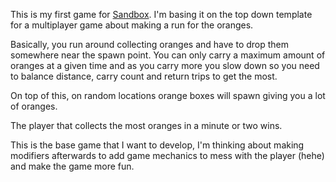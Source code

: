 This is my first game for [Sandbox](https://sbox.facepunch.com). I'm basing it on the top
down template for a multiplayer game about making a run for the oranges.

Basically, you run around collecting oranges and have to drop them somewhere near the spawn
point. You can only carry a maximum amount of oranges at a given time and as you carry more
you slow down so you need to balance distance, carry count and return trips to get the most.

On top of this, on random locations orange boxes will spawn giving you a lot of oranges.

The player that collects the most oranges in a minute or two wins.

This is the base game that I want to develop, I'm thinking about making modifiers afterwards
to add game mechanics to mess with the player (hehe) and make the game more fun.
